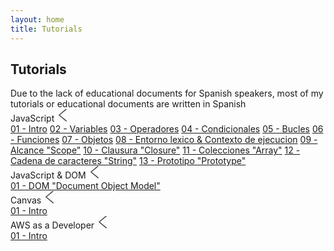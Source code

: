 ```yaml
---
layout: home
title: Tutorials
---
```

<h2 class="tutorials-content__title">Tutorials</h2>
<span class="tutorials-content__title-note">Due to the lack of educational documents for Spanish speakers, most of my tutorials or educational documents are written in Spanish</span>
<div class="accordion">
  <div class="accordion__item">
    <a class="accordion__header">JavaScript
      <svg class="accordion__header-icon" width="20px" height="20px" viewBox="0 0 50 80" xml:space="preserve">
        <polyline fill="none" stroke="#444" stroke-width="6" stroke-linecap="round" stroke-linejoin="round" points="45.63,75.8 0.375,38.087 45.63,0.375 "/>
      </svg> 
    </a>
    <div class="accordion__content">
      <a class="accordion__link" href="#">01 - Intro</a>
      <a class="accordion__link" href="https://imoralescs.github.io/tutorials/javascript/variables/">02 - Variables</a>
      <a class="accordion__link" href="https://imoralescs.github.io/tutorials/javascript/operadores/">03 - Operadores</a>
      <a class="accordion__link" href="https://imoralescs.github.io/tutorials/javascript/condicionales/">04 - Condicionales</a>
      <a class="accordion__link" href="https://imoralescs.github.io/tutorials/javascript/bucles/">05 - Bucles</a> 
      <a class="accordion__link" href="https://imoralescs.github.io/tutorials/javascript/funciones/">06 - Funciones</a>
      <a class="accordion__link" href="https://imoralescs.github.io/tutorials/javascript/objetos/">07 - Objetos</a>
      <a class="accordion__link" href="https://imoralescs.github.io/tutorials/javascript/entorno_lexico_&_contexto/">08 - Entorno lexico & Contexto de ejecucion</a>
      <a class="accordion__link" href="https://imoralescs.github.io/tutorials/javascript/alcance/">09 - Alcance "Scope"</a>
      <a class="accordion__link" href="https://imoralescs.github.io/tutorials/javascript/closure/">10 - Clausura "Closure"</a>
      <a class="accordion__link" href="https://imoralescs.github.io/tutorials/javascript/colecciones/">11 - Colecciones "Array"</a>
      <a class="accordion__link" href="https://imoralescs.github.io/tutorials/javascript/cadenas/">12 - Cadena de caracteres "String"</a>
      <a class="accordion__link" href="https://imoralescs.github.io/tutorials/javascript/cadenas/">13 - Prototipo "Prototype"</a>
    </div>
  </div>
    <div class="accordion__item">
    <a class="accordion__header">JavaScript & DOM
      <svg class="accordion__header-icon" width="20px" height="20px" viewBox="0 0 50 80" xml:space="preserve">
        <polyline fill="none" stroke="#444" stroke-width="6" stroke-linecap="round" stroke-linejoin="round" points="45.63,75.8 0.375,38.087 45.63,0.375 "/>
      </svg>   
    </a>
    <div class="accordion__content">
      <a class="accordion__link" href="https://imoralescs.github.io/tutorials/javascript&dom/dom/">01 - DOM "Document Object Model"</a>
    </div>
  </div>
  <div class="accordion__item">
    <a class="accordion__header">Canvas
      <svg class="accordion__header-icon" width="20px" height="20px" viewBox="0 0 50 80" xml:space="preserve">
        <polyline fill="none" stroke="#444" stroke-width="6" stroke-linecap="round" stroke-linejoin="round" points="45.63,75.8 0.375,38.087 45.63,0.375 "/>
      </svg> 
    </a>
    <div class="accordion__content">
      <a class="accordion__link" href="#">01 - Intro</a>
    </div>
  </div>
  <div class="accordion__item">
    <a class="accordion__header">AWS as a Developer
      <svg class="accordion__header-icon" width="20px" height="20px" viewBox="0 0 50 80" xml:space="preserve">
        <polyline fill="none" stroke="#444" stroke-width="6" stroke-linecap="round" stroke-linejoin="round" points="45.63,75.8 0.375,38.087 45.63,0.375 "/>
      </svg> 
    </a>
    <div class="accordion__content">
      <a class="accordion__link" href="#">01 - Intro</a>
    </div>
  </div>
</div>
